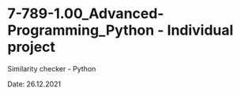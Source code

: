 # 7-789-1.00_Advanced-Programming_Python - Individual project
Similarity checker - Python

Date: 26.12.2021
